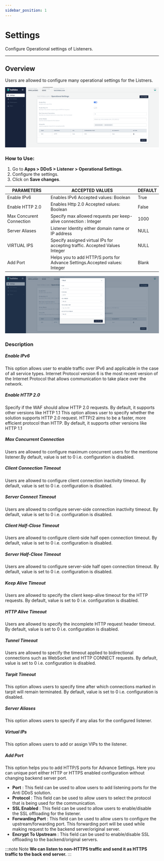 ```yaml
---
sidebar_position: 1
---
```


#  Settings
Configure Operational settings of Listeners.

---



## Overview

Users are allowed to configure many operational settings for the Listners.
  
![listner-setting](/img/ddos/v7/docs/listner_setting.png)
  
### How to Use:
1. Go to **Apps > DDoS > Listener > Operational Settings**.  
2. Configure the settings.
3. Click on **Save changes**.


| PARAMETERS                  | ACCEPTED VALUES | DEFAULT       |
|-----------------------------|-----------------|---------------|
| Enable IPv6|Enables IPv6 Accepted values: Boolean|True
| Enable HTTP 2.0 |Enables Http 2.0 Accepted values: Boolean|False
| Max Concurent Connection | Specify max allowed requests per keep-alive connection : Integer |1000
| Server Aliases| Listener Identity either domain name or IP address | NULL 
| VIRTUAL IPS|Specify assigned virtual IPs for accepting traffic. Accepted Values Integer|NULL
| Add Port|Helps you to add HTTP/S ports for Advance Settings.Accepted values: Integer|Blank

![port](/img/ddos/v7/docs/port.png)

### Description

##### **Enable IPv6**
This option allows user to enable traffic over IPv6 and applicable in the case of all service types. Internet Protocol version 6 is the most recent version of the Internet Protocol that allows communication to take place over the network.

##### **Enable HTTP 2.0**
Specify if the WAF should allow HTTP 2.0 requests. By default, it supports other versions like HTTP 1.1
This option allows user to specify whether the solution supports HTTP 2.0 request. HTTP/2 aims to be a faster, more efficient protocol than HTTP. By default, it supports other versions like HTTP 1.1  

##### **Max Concurrent Connection**
Users are allowed to configure maximum concurrent users for the mentione listener.By default, value is set to 0 i.e. configuration is disabled.

##### **Client Connection Timeout**
Users are allowed to configure client connection inactivity timeout. By default, value is set to 0 i.e. configuration is disabled.

##### **Server Connect Timeout**
Users are allowed to configure server-side connection inactivity timeout. By default, value is set to 0 i.e. configuration is disabled.

##### **Client Half-Close Timeout**
Users are allowed to configure client-side half open connection timeout. By default, value is set to 0 i.e. configuration is disabled.

##### **Server Half-Close Timeout**
Users are allowed to configure server-side half open connection timeout. By default, value is set to 0 i.e. configuration is disabled.

##### **Keep Alive Timeout**
Users are allowed to specify the client keep-alive timeout for the HTTP requests. By default, value is set to 0 i.e. configuration is disabled.

##### **HTTP Alive Timeout**
Users are allowed to specify the incomplete HTTP request header timeout. By default, value is set to 0 i.e. configuration is disabled.

##### **Tunnel Timeout**
Users are allowed to specify the timeout applied to bidirectional connections such as WebSocket and HTTP CONNECT requests. By default, value is set to 0 i.e. configuration is disabled.

##### **Tarpit Timeout**
This option allows users to specify time after which connections marked in tarpit will remain terminated. By default, value is set to 0 i.e. configuration is disabled.

##### **Server Aliases**
This option allows users to specify if any alias for the configured listener.

##### **Virtual IPs**
This option allows users to add or assign VIPs to the listener.

##### **Add Port**
This option helps you to add HTTP/S ports for Advance Settings. Here you can unique port either HTTP  or HTTPS enabled configuration without changing backend server port.


- **Port** : This field can be used to allow users to add listening ports for the Anti DDoS solution.
- **Protocol** : This field can be used to allow users to select the protocol that is being used for the communication.
- **SSL Enabled** : This field can be used to allow users to enable/disable the SSL offloading for the listener.
- **Forwarding Port** : This field can be used to allow users to configure the upstream/forwarding port. This forwarding port will be used while making request to the backend server/original server.
- **Encrypt To Upstream** : This field can be used to enable/disable SSL offloading to the backend/original servers.

:::note Note
**We can listen to non-HTTPS traffic and send it as HTTPS traffic to the back end server.**
::: 